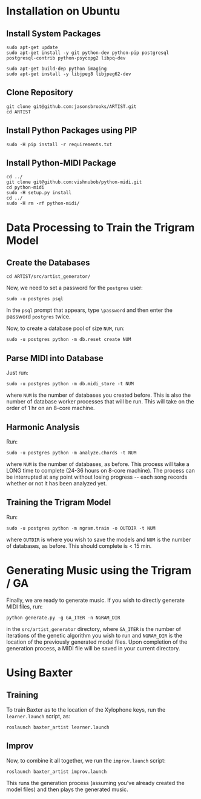 # Installation on Ubuntu

## Install System Packages

```
sudo apt-get update
sudo apt-get install -y git python-dev python-pip postgresql postgresql-contrib python-psycopg2 libpq-dev

sudo apt-get build-dep python imaging
sudo apt-get install -y libjpeg8 libjpeg62-dev
```

## Clone Repository

```
git clone git@github.com:jasonsbrooks/ARTIST.git
cd ARTIST
```

## Install Python Packages using PIP

```
sudo -H pip install -r requirements.txt
```

## Install Python-MIDI Package

```
cd ../
git clone git@github.com:vishnubob/python-midi.git
cd python-midi
sudo -H setup.py install
cd ../
sudo -H rm -rf python-midi/
```

# Data Processing to Train the Trigram Model

## Create the Databases

```
cd ARTIST/src/artist_generator/
```

Now, we need to set a password for the `postgres` user:

```
sudo -u postgres psql
```

In the `psql` prompt that appears, type `\password` and then enter the password `postgres` twice.

Now, to create a database pool of size `NUM`, run:

```
sudo -u postgres python -m db.reset create NUM
```

## Parse MIDI into Database

Just run:

```
sudo -u postgres python -m db.midi_store -t NUM
```

where `NUM` is the number of databases you created before. This is also the number of database worker processes that will be run. This will take on the order of 1 hr on an 8-core machine.

## Harmonic Analysis

Run:

```
sudo -u postgres python -m analyze.chords -t NUM
```

where `NUM` is the number of databases, as before. This process will take a LONG time to complete (24-36 hours on 8-core machine). The process can be interrupted at any point without losing progress -- each song records whether or not it has been analyzed yet.

## Training the Trigram Model

Run:

```
sudo -u postgres python -m ngram.train -o OUTDIR -t NUM
```

where `OUTDIR` is where you wish to save the models and `NUM` is the number of databases, as before. This should complete is < 15 min.

# Generating Music using the Trigram / GA

Finally, we are ready to generate music. If you wish to directly generate MIDI files, run:

```
python generate.py -g GA_ITER -n NGRAM_DIR
```

in the `src/artist_generator` directory, where `GA_ITER` is the number of iterations of the genetic algorithm you wish to run and `NGRAM_DIR` is the location of the previously generated model files. Upon completion of the generation process, a MIDI file will be saved in your current directory.

# Using Baxter

## Training

To train Baxter as to the location of the Xylophone keys, run the `learner.launch` script, as:

```
roslaunch baxter_artist learner.launch
```

## Improv

Now, to combine it all together, we run the `improv.launch` script:

```
roslaunch baxter_artist improv.launch
```

This runs the generation process (assuming you've already created the model files) and then plays the generated music.
